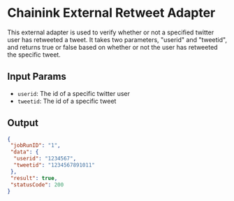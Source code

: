 # Chainink External Retweet Adapter

This external adapter is used to verify whether or not a specified twitter user has retweeted a tweet. It takes two parameters, "userid" and "tweetid", and returns true or false based on whether or not the user has retweeted the specific tweet.

## Input Params

- `userid`: The id of a specific twitter user
- `tweetid`: The id of a specific tweet

## Output

```json
{
 "jobRunID": "1",
 "data": {
  "userid": "1234567",
  "tweetid": "1234567891011"
 },
 "result": true,
 "statusCode": 200
}
```

